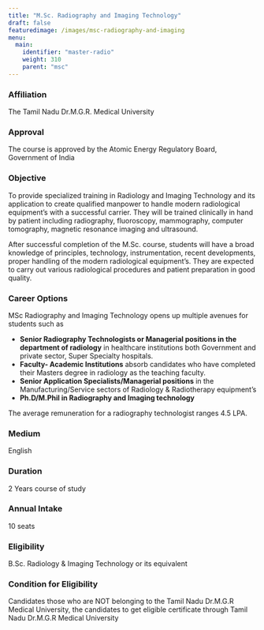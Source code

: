 ```yaml
---
title: "M.Sc. Radiography and Imaging Technology"
draft: false
featuredimage: /images/msc-radiography-and-imaging
menu:
  main:
    identifier: "master-radio"
    weight: 310
    parent: "msc"
---
```


### Affiliation

The Tamil Nadu Dr.M.G.R. Medical University

### Approval

The course is approved by the Atomic Energy Regulatory Board, Government of India

### Objective

To provide specialized training in Radiology and Imaging Technology and its application to create qualified manpower to handle modern radiological equipment’s with a successful carrier. They will be trained clinically in hand by patient including radiography, fluoroscopy, mammography, computer tomography, magnetic resonance imaging and ultrasound.

After successful completion of the M.Sc. course, students will have a broad knowledge of principles, technology, instrumentation, recent developments, proper handling of the modern radiological equipment’s. They are expected to carry out various radiological procedures and patient preparation in good quality.

### Career Options

MSc Radiography and Imaging Technology opens up multiple avenues for students such as

- **Senior Radiography Technologists or Managerial positions in the department of radiology** in healthcare institutions both Government and private sector, Super Specialty hospitals.
- **Faculty- Academic Institutions** absorb candidates who have completed their Masters degree in radiology as the teaching faculty.
- **Senior Application Specialists/Managerial positions** in the Manufacturing/Service sectors of Radiology & Radiotherapy equipment’s
- **Ph.D/M.Phil in Radiography and Imaging technology**

The average remuneration for a radiography technologist ranges 4.5 LPA.

### Medium

English

### Duration

2 Years course of study

### Annual Intake

10 seats

### Eligibility

B.Sc. Radiology & Imaging Technology or its equivalent

### Condition for Eligibility

Candidates those who are NOT belonging to the Tamil Nadu Dr.M.G.R Medical University, the candidates to get eligible certificate through Tamil Nadu Dr.M.G.R Medical University
